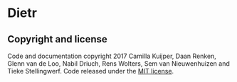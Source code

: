 # Dietr

## Copyright and license

Code and documentation copyright 2017 Camilla Kuijper, Daan Renken, Glenn van de Loo, Nabil Driuch, Rens Wolters, Sem van Nieuwenhuizen and Tieke Stellingwerf. Code released under the [MIT license](LICENSE).
